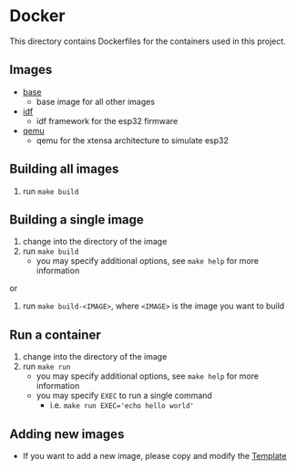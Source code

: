 # Docker

This directory contains Dockerfiles for the containers used in this project.

## Images
- [base](./base/README.md)
  - base image for all other images
- [idf](./idf/README.md)
  - idf framework for the esp32 firmware
- [qemu](./qemu/README.md)
  - qemu for the xtensa architecture to simulate esp32

## Building all images
1. run `make build`

## Building a single image
1. change into the directory of the image
2. run `make build`
   - you may specify additional options, see `make help` for more information

or
1. run `make build-<IMAGE>`, where `<IMAGE>` is the image you want to build

## Run a container
1. change into the directory of the image
2. run `make run`
   - you may specify additional options, see `make help` for more information
   - you may specify `EXEC` to run a single command
     - i.e. `make run EXEC='echo hello world'`

## Adding new images
- If you want to add a new image,
please copy and modify the [Template](./.template/README.md)

